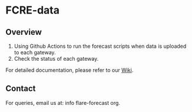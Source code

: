 # FCRE-data

## Overview
1. Using Github Actions to run the forecast scripts when data is uploaded to each gateway.
2. Check the status of each gateway. 

For detailed documentation, please refer to our [Wiki](https://github.com/FLARE-forecast/flare-forecast.github.io/wiki).

## Contact
For queries, email us at: info <at> flare-forecast <dot> org.

